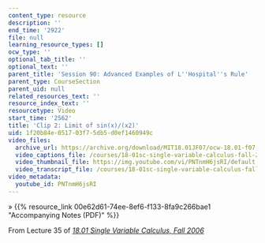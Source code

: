 ```yaml
---
content_type: resource
description: ''
end_time: '2922'
file: null
learning_resource_types: []
ocw_type: ''
optional_tab_title: ''
optional_text: ''
parent_title: 'Session 90: Advanced Examples of L''Hospital''s Rule'
parent_type: CourseSection
parent_uid: null
related_resources_text: ''
resource_index_text: ''
resourcetype: Video
start_time: '2562'
title: 'Clip 2: Limit of sin(x)/(x2)'
uid: 1f20b84e-0517-03f7-5db5-d0ef1460949c
video_files:
  archive_url: https://archive.org/download/MIT18.01JF07/ocw-18.01-f07-lec35_300k.mp4
  video_captions_file: /courses/18-01sc-single-variable-calculus-fall-2010/1719dff06978598baedf6b6c925633b0_PNTnmH6jsRI.vtt
  video_thumbnail_file: https://img.youtube.com/vi/PNTnmH6jsRI/default.jpg
  video_transcript_file: /courses/18-01sc-single-variable-calculus-fall-2010/07d668a767d91340457cb33330e2ec96_PNTnmH6jsRI.pdf
video_metadata:
  youtube_id: PNTnmH6jsRI
---
```


» {{% resource_link 00e62d61-74ee-8ef6-f133-8fa9c266bae1 "Accompanying Notes (PDF)" %}}

From Lecture 35 of [_18.01 Single Variable Calculus, Fall 2006_](/courses/18-01-single-variable-calculus-fall-2006/video_galleries/video-lectures)

